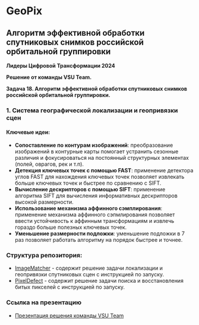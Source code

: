 # GeoPix
## **Алгоритм эффективной обработки спутниковых снимков российской орбитальной группировки**

**Лидеры Цифровой Трансформации 2024**

**Решение от команды VSU Team.**

**Задача 18. Алгоритм эффективной обработки спутниковых снимков российской орбитальной группировки.**

### 1. Система географической локализации и геопривязки сцен
#### Ключевые идеи:
- **Сопоставление по контурам изображений**: преобразование изображений в контурные карты помогает устранить сезонные различия и фокусироваться на постоянный структурных элементах (полей, оврагов, рек и т.п).
- **Детекция ключевых точек с помощью FAST**: применение детектора углов FAST для нахождения ключевых точек позволяет извлекать больше ключевых точек и быстрее по сравнению с SIFT.
- **Вычисление дескрипторов с помощью SIFT**: применение алгоритма SIFT для вычисления информативных дескрипторов высокой размерности. 
- **Использование механизма аффинного сэмплирования**: применение механизма аффинного сэпмлирования позволяет ввести устойчивость к аффинным трансформациям и извлечь гораздо больше полезных ключевых точек.
- **Уменьшение размерности подложки**: уменьшение подложки в 7 раз позволяет работать алгоритму на порядок быстрее и точнее.

### Структура репозитория:

- [ImageMatcher](https://github.com/GROWINFAME/GeoPix/tree/main/ImageMatcher) - содержит решение задачи локализации и геопривязки спутниковых сцен с инструкцией по запуску.
- [PixelDefect](https://github.com/GROWINFAME/GeoPix/tree/main/PixelDefect) - содержит решение задачи поиска и восстановления битых пикселей с инструкцией по запуску.

### Ссылка на презентацию
- [Презентация решения команды VSU Team](https://disk.yandex.ru/edit/d/Lq25XwhMm3T3flUrixdpaCPegnqahzm72s0qoIz-cKg6ZDlEYU5KYk1nQQ)
